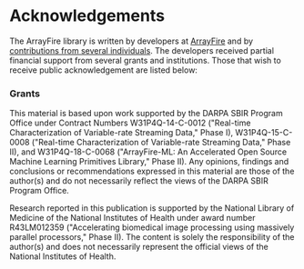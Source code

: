# Acknowledgements

The ArrayFire library is written by developers at [ArrayFire](http://arrayfire.com)
and by [contributions from several individuals](https://github.com/arrayfire/arrayfire/graphs/contributors).
The developers received partial financial support
from several grants and institutions. Those that wish to receive public
acknowledgement are listed below:

<!--
The following section contains acknowledgements for grant funding. In most
circumstances, the specific phrasing of the text is mandated by the grant
provider. Thus these acknowledgements must remain intact without modification.
-->

### Grants

This material is based upon work supported by the DARPA SBIR Program Office
under Contract Numbers W31P4Q-14-C-0012 ("Real-time Characterization of Variable-rate Streaming Data," Phase I),
W31P4Q-15-C-0008 ("Real-time Characterization of Variable-rate Streaming Data," Phase II),
and W31P4Q-18-C-0068 ("ArrayFire-ML:  An Accelerated Open Source Machine Learning
Primitives Library," Phase II). Any opinions, findings and conclusions or recommendations expressed in this
material are those of the author(s) and do not necessarily reflect the views of
the DARPA SBIR Program Office.

Research reported in this publication is supported by the National Library of
Medicine of the National Institutes of Health under award number
R43LM012359 ("Accelerating biomedical image processing using massively parallel processors," Phase II).
The content is solely the responsibility of the author(s) and
does not necessarily represent the official views of the National Institutes
of Health.
